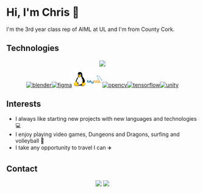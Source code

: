 # Hi, I'm Chris 👋

I'm the 3rd year class rep of AIML at UL and I'm from County Cork.

## Technologies
<p align="center">
<img height=200 align="center" src="https://github-readme-stats.vercel.app/api/top-langs?username=Chris-B33&layout=compact&langs_count=8&card_width=470&theme=midnight-purple&size_weight=0.65&count_weight=0.35" />

</p>
<p align="center"><a href="https://www.blender.org/" target="_blank" rel="noreferrer"><img src="https://download.blender.org/branding/community/blender_community_badge_white.svg" alt="blender" width="40" height="40"/></a><a href="https://www.figma.com/" target="_blank" rel="noreferrer"><img src="https://www.vectorlogo.zone/logos/figma/figma-icon.svg" alt="figma" width="40" height="40"/></a><a href="https://www.linux.org/" target="_blank" rel="noreferrer"><img src="https://raw.githubusercontent.com/devicons/devicon/master/icons/linux/linux-original.svg" alt="linux" width="40" height="40"/></a><a href="https://www.mysql.com/" target="_blank" rel="noreferrer"><img src="https://raw.githubusercontent.com/devicons/devicon/master/icons/mysql/mysql-original-wordmark.svg" alt="mysql" width="40" height="40"/></a><a href="https://opencv.org/" target="_blank" rel="noreferrer"><img src="https://www.vectorlogo.zone/logos/opencv/opencv-icon.svg" alt="opencv" width="40" height="40"/></a><a href="https://www.tensorflow.org" target="_blank" rel="noreferrer"><img src="https://www.vectorlogo.zone/logos/tensorflow/tensorflow-icon.svg" alt="tensorflow" width="40" height="40"/></a><a href="https://unity.com/" target="_blank" rel="noreferrer"><img src="https://www.vectorlogo.zone/logos/unity3d/unity3d-icon.svg" alt="unity" width="40" height="40"/></a></p>


## Interests

- I always like starting new projects with new languages and technologies 💻
- I enjoy playing video games, Dungeons and Dragons, surfing and volleyball 🎲
- I take any opportunity to travel I can ✈️

## Contact
<p align="center"><a href="mailto:brophy.c03@gmail.com"><img src="https://img.shields.io/badge/Gmail-D14836?style=for-the-badge&logo=gmail&logoColor=white"></a>
<a href="https://www.linkedin.com/in/chrisb33/"><img src="https://img.shields.io/badge/LinkedIn-0077B5?style=for-the-badge&logo=linkedin&logoColor=white"></a></p>

